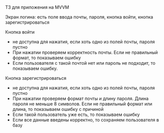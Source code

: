ТЗ для приложения на MVVM

Экран логина: есть поле ввода почты, пароля, кнопка войти, кнопка зарегистрироваться

Кнопка войти 

- не доступна для нажатия, если хоть одно из полей почты, пароля пустно
- При нажатии проверяем корректность почты. Если не правильный формат, то показываем ошибку
- Если пользователя с такой почтой нет или пароль не подходит, то показываем ошибку.

Кнопка зарегистрироваться

- не доступна для нажатия, если хоть одно из полей почты, пароля пустно
- При нажатии проверяем формат почты и длину пароля. Длина пароля не меньше 8 символов. Если не правильный формат или длина, то показываем ошибку с причиной
- Если такой пользователь уже есть, то показываем ошибку
- Если все данные введены корректно, то сохраняем пользователя в базу
